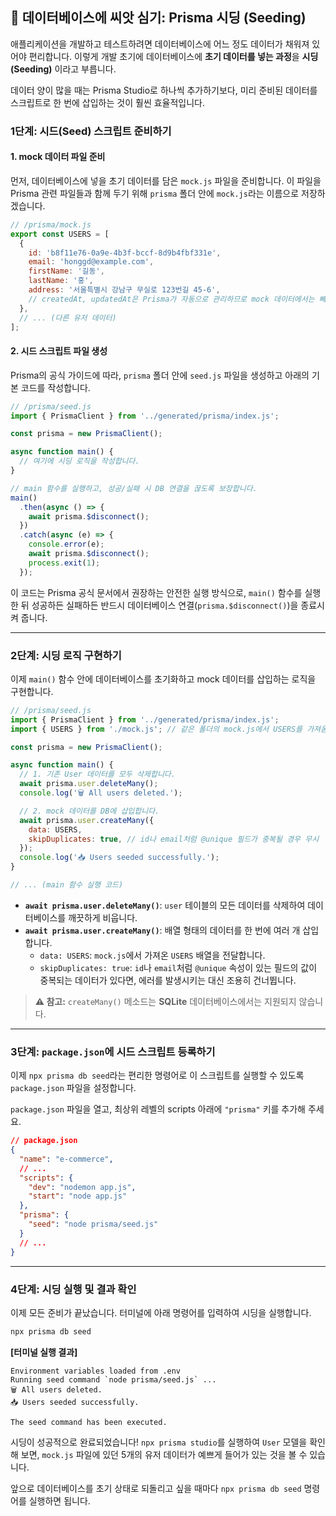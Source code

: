 ## 🌱 데이터베이스에 씨앗 심기: Prisma 시딩 (Seeding)

애플리케이션을 개발하고 테스트하려면 데이터베이스에 어느 정도 데이터가 채워져 있어야 편리합니다. 이렇게 개발 초기에 데이터베이스에 **초기 데이터를 넣는 과정**을 **시딩(Seeding)** 이라고 부릅니다.

데이터 양이 많을 때는 Prisma Studio로 하나씩 추가하기보다, 미리 준비된 데이터를 스크립트로 한 번에 삽입하는 것이 훨씬 효율적입니다.

### 1단계: 시드(Seed) 스크립트 준비하기

#### 1\. mock 데이터 파일 준비

먼저, 데이터베이스에 넣을 초기 데이터를 담은 `mock.js` 파일을 준비합니다. 이 파일을 Prisma 관련 파일들과 함께 두기 위해 `prisma` 폴더 안에 `mock.js`라는 이름으로 저장하겠습니다.

```javascript
// /prisma/mock.js
export const USERS = [
  {
    id: 'b8f11e76-0a9e-4b3f-bccf-8d9b4fbf331e',
    email: 'honggd@example.com',
    firstName: '길동',
    lastName: '홍',
    address: '서울특별시 강남구 무실로 123번길 45-6',
    // createdAt, updatedAt은 Prisma가 자동으로 관리하므로 mock 데이터에서는 빼도 좋습니다.
  },
  // ... (다른 유저 데이터)
];
```

#### 2\. 시드 스크립트 파일 생성

Prisma의 공식 가이드에 따라, `prisma` 폴더 안에 `seed.js` 파일을 생성하고 아래의 기본 코드를 작성합니다.

```javascript
// /prisma/seed.js
import { PrismaClient } from '../generated/prisma/index.js';

const prisma = new PrismaClient();

async function main() {
  // 여기에 시딩 로직을 작성합니다.
}

// main 함수를 실행하고, 성공/실패 시 DB 연결을 끊도록 보장합니다.
main()
  .then(async () => {
    await prisma.$disconnect();
  })
  .catch(async (e) => {
    console.error(e);
    await prisma.$disconnect();
    process.exit(1);
  });
```

이 코드는 Prisma 공식 문서에서 권장하는 안전한 실행 방식으로, `main()` 함수를 실행한 뒤 성공하든 실패하든 반드시 데이터베이스 연결(`prisma.$disconnect()`)을 종료시켜 줍니다.

---

### 2단계: 시딩 로직 구현하기

이제 `main()` 함수 안에 데이터베이스를 초기화하고 mock 데이터를 삽입하는 로직을 구현합니다.

```javascript
// /prisma/seed.js
import { PrismaClient } from '../generated/prisma/index.js';
import { USERS } from './mock.js'; // 같은 폴더의 mock.js에서 USERS를 가져옴

const prisma = new PrismaClient();

async function main() {
  // 1. 기존 User 데이터를 모두 삭제합니다.
  await prisma.user.deleteMany();
  console.log('🗑️ All users deleted.');

  // 2. mock 데이터를 DB에 삽입합니다.
  await prisma.user.createMany({
    data: USERS,
    skipDuplicates: true, // id나 email처럼 @unique 필드가 중복될 경우 무시
  });
  console.log('📥 Users seeded successfully.');
}

// ... (main 함수 실행 코드)
```

- **`await prisma.user.deleteMany()`**: `user` 테이블의 모든 데이터를 삭제하여 데이터베이스를 깨끗하게 비웁니다.
- **`await prisma.user.createMany()`**: 배열 형태의 데이터를 한 번에 여러 개 삽입합니다.
  - `data: USERS`: `mock.js`에서 가져온 `USERS` 배열을 전달합니다.
  - `skipDuplicates: true`: `id`나 `email`처럼 `@unique` 속성이 있는 필드의 값이 중복되는 데이터가 있다면, 에러를 발생시키는 대신 조용히 건너뜁니다.

> **⚠️ 참고:** `createMany()` 메소드는 **SQLite** 데이터베이스에서는 지원되지 않습니다.

---

### 3단계: `package.json`에 시드 스크립트 등록하기

이제 `npx prisma db seed`라는 편리한 명령어로 이 스크립트를 실행할 수 있도록 `package.json` 파일을 설정합니다.

`package.json` 파일을 열고, 최상위 레벨의 scripts 아래에 `"prisma"` 키를 추가해 주세요.

```json
// package.json
{
  "name": "e-commerce",
  // ...
  "scripts": {
    "dev": "nodemon app.js",
    "start": "node app.js"
  },
  "prisma": {
    "seed": "node prisma/seed.js"
  }
  // ...
}
```

---

### 4단계: 시딩 실행 및 결과 확인

이제 모든 준비가 끝났습니다. 터미널에 아래 명령어를 입력하여 시딩을 실행합니다.

```bash
npx prisma db seed
```

**[터미널 실행 결과]**

```
Environment variables loaded from .env
Running seed command `node prisma/seed.js` ...
🗑️ All users deleted.
📥 Users seeded successfully.

The seed command has been executed.
```

시딩이 성공적으로 완료되었습니다\! `npx prisma studio`를 실행하여 `User` 모델을 확인해 보면, `mock.js` 파일에 있던 5개의 유저 데이터가 예쁘게 들어가 있는 것을 볼 수 있습니다.

앞으로 데이터베이스를 초기 상태로 되돌리고 싶을 때마다 `npx prisma db seed` 명령어를 실행하면 됩니다.
